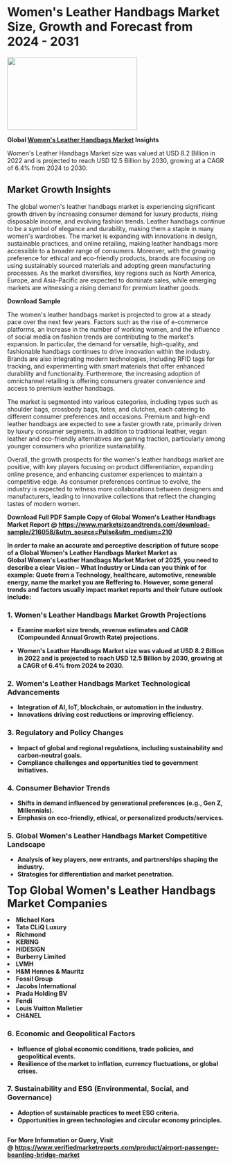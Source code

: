 <H1>Women's Leather Handbags Market Size, Growth and Forecast from 2024 - 2031</H1><img class="aligncenter size-medium wp-image-584254" src="https://thirdeyenews.in/wp-content/uploads/2024/09/Global-Market-Research-300x168.jpeg" alt="" width="300" height="168" /><p><strong>Global&nbsp;<a href="https://www.marketsizeandtrends.com/download-sample/216058/&amp;utm_source=Pulse&amp;utm_medium=210">Women's Leather Handbags Market</a> Insights</strong></p><p>Women's Leather Handbags Market size was valued at USD 8.2 Billion in 2022 and is projected to reach USD 12.5 Billion by 2030, growing at a CAGR of 6.4% from 2024 to 2030.</p><p><h2>Market Growth Insights</h2> <p>The global women's leather handbags market is experiencing significant growth driven by increasing consumer demand for luxury products, rising disposable income, and evolving fashion trends. Leather handbags continue to be a symbol of elegance and durability, making them a staple in many women's wardrobes. The market is expanding with innovations in design, sustainable practices, and online retailing, making leather handbags more accessible to a broader range of consumers. Moreover, with the growing preference for ethical and eco-friendly products, brands are focusing on using sustainably sourced materials and adopting green manufacturing processes. As the market diversifies, key regions such as North America, Europe, and Asia-Pacific are expected to dominate sales, while emerging markets are witnessing a rising demand for premium leather goods.</p> <p><strong>Download Sample</strong></p> <p>The women's leather handbags market is projected to grow at a steady pace over the next few years. Factors such as the rise of e-commerce platforms, an increase in the number of working women, and the influence of social media on fashion trends are contributing to the market's expansion. In particular, the demand for versatile, high-quality, and fashionable handbags continues to drive innovation within the industry. Brands are also integrating modern technologies, including RFID tags for tracking, and experimenting with smart materials that offer enhanced durability and functionality. Furthermore, the increasing adoption of omnichannel retailing is offering consumers greater convenience and access to premium leather handbags.</p> <p>The market is segmented into various categories, including types such as shoulder bags, crossbody bags, totes, and clutches, each catering to different consumer preferences and occasions. Premium and high-end leather handbags are expected to see a faster growth rate, primarily driven by luxury consumer segments. In addition to traditional leather, vegan leather and eco-friendly alternatives are gaining traction, particularly among younger consumers who prioritize sustainability.</p> <p>Overall, the growth prospects for the women's leather handbags market are positive, with key players focusing on product differentiation, expanding online presence, and enhancing customer experiences to maintain a competitive edge. As consumer preferences continue to evolve, the industry is expected to witness more collaborations between designers and manufacturers, leading to innovative collections that reflect the changing tastes of modern women.</p> <p><strong></p><p><span class=""><strong>Download Full PDF Sample Copy of Global Women's Leather Handbags Market Report</strong> @ <a href="https://www.marketsizeandtrends.com/download-sample/216058/&amp;utm_source=Pulse&amp;utm_medium=210" target="_blank">https://www.marketsizeandtrends.com/download-sample/216058/&amp;utm_source=Pulse&amp;utm_medium=210</a></span></p><p>In order to make an accurate and perceptive description of future scope of a Global&nbsp;Women's Leather Handbags Market Market as Global&nbsp;Women's Leather Handbags Market Market of 2025, you need to describe a clear Vision &ndash; What Industry or Linda can you think of for example: Quote from a Technology, healthcare, automotive, renewable energy, name the market you are Reffering to. However, some general trends and factors usually impact market reports and their future outlook include:</p><h3>1.&nbsp;<strong>Women's Leather Handbags Market Growth Projections</strong></h3><ul><li>Examine market size trends, revenue estimates and CAGR (Compounded Annual Growth Rate) projections.</li><li><p>Women's Leather Handbags Market size was valued at USD 8.2 Billion in 2022 and is projected to reach USD 12.5 Billion by 2030, growing at a CAGR of 6.4% from 2024 to 2030.</p></li></ul><h3>2.&nbsp;<strong>Women's Leather Handbags Market Technological Advancements</strong></h3><ul><li>Integration of AI, IoT, blockchain, or automation in the industry.</li><li>Innovations driving cost reductions or improving efficiency.</li></ul><h3>3.&nbsp;<strong>Regulatory and Policy Changes</strong></h3><ul><li>Impact of global and regional regulations, including sustainability and carbon-neutral goals.</li><li>Compliance challenges and opportunities tied to government initiatives.</li></ul><h3>4.&nbsp;<strong>Consumer Behavior Trends</strong></h3><ul><li>Shifts in demand influenced by generational preferences (e.g., Gen Z, Millennials).</li><li>Emphasis on eco-friendly, ethical, or personalized products/services.</li></ul><h3>5.&nbsp;<strong>Global Women's Leather Handbags Market Competitive Landscape</strong></h3><ul><li>Analysis of key players, new entrants, and partnerships shaping the industry.</li><li>Strategies for differentiation and market penetration.</li></ul><p data-pm-slice="1 1 []"><span style="color: inherit; font-family: inherit; font-size: 25px;">Top Global Women's Leather Handbags Market Companies</span></p><div class="" data-test-id=""><p><li>Michael Kors</li><li> Tata CLiQ Luxury</li><li> Richmond</li><li> KERING</li><li> HIDESIGN</li><li> Burberry Limited</li><li> LVMH</li><li> H&M Hennes & Mauritz</li><li> Fossil Group</li><li> Jacobs International</li><li> Prada Holding BV</li><li> Fendi</li><li> Louis Vuitton Malletier</li><li> CHANEL</li></p></div><h3>6.&nbsp;<strong>Economic and Geopolitical Factors</strong></h3><ul><li>Influence of global economic conditions, trade policies, and geopolitical events.</li><li>Resilience of the market to inflation, currency fluctuations, or global crises.</li></ul><h3>7.&nbsp;<strong>Sustainability and ESG (Environmental, Social, and Governance)</strong></h3><ul><li>Adoption of sustainable practices to meet ESG criteria.</li><li>Opportunities in green technologies and circular economy principles.</li></ul><h2><strong style="font-size: 14px;">For More Information or Query, Visit @&nbsp;</strong><a style="background-color: #ffffff; font-size: 14px;" href="https://www.marketsizeandtrends.com/report/women-s-leather-handbags-market/" target="_blank">https://www.verifiedmarketreports.com/product/airport-passenger-boarding-bridge-market</a></h2>
